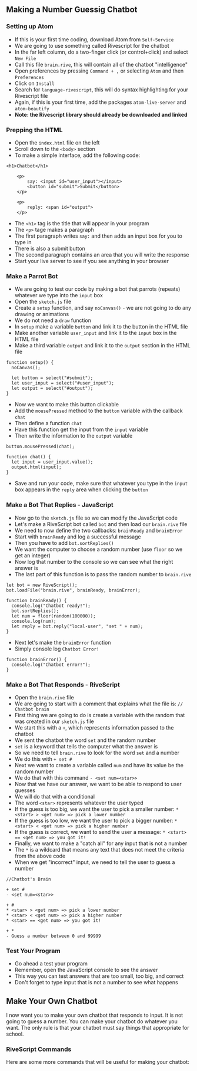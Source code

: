 ## Making a Number Guessig Chatbot

### Setting up Atom
* If this is your first time coding, download Atom from `Self-Service`
* We are going to use something called Rivescript for the chatbot
* In the far left column, do a two-finger click (or control+click) and select `New File`
* Call this file `brain.rive`, this will contain all of the chatbot "intelligence"
* Open preferences by pressing `Command + ,` or selecting `Atom` and then `Preferences`
* Click on `Install`
* Search for `language-rivescript`, this will do syntax highlighting for your Rivescript file
* Again, if this is your first time, add the packages `atom-live-server` and `atom-beautify`
* __Note: the Rivescript library should already be downloaded and linked__ 

### Prepping the HTML
* Open the `index.html` file on the left
* Scroll down to the `<body>` section
* To make a simple interface, add the following code:

~~~
<h1>Chatbot</h1>

	<p>
		say: <input id="user_input"></input>
		<button id="submit">Submit</button>
	</p>

	<p>
		reply: <span id="output">
	</p>
~~~

* The `<h1>` tag is the title that will appear in your program
* The `<p>` tage makes a paragraph
* The first paragraph writes `say:` and then adds an input box for you to type in
* There is also a submit button
* The second paragraph contains an area that you will write the response
* Start your live server to see if you see anything in your browser

### Make a Parrot Bot
* We are going to test our code by making a bot that parrots (repeats) whatever we type into the `input` box
* Open the `sketch.js` file
* Create a `setup` function, and say `noCanvas()` - we are not going to do any drawing or animations
* We do not need a `draw` function
* In `setup` make a variable `button` and link it to the button in the HTML file
* Make another variable `user_input` and link it to the `input` box in the HTML file
* Make a third variable `output` and link it to the `output` section in the HTML file

~~~
function setup() {
  noCanvas();

  let button = select("#submit");
  let user_input = select("#user_input");
  let output = select("#output");
}
~~~

* Now we want to make this button clickable
* Add the `mousePressed` method to the `button` variable with the callback `chat`
* Then define a function `chat`
* Have this function get the input from the `input` variable
* Then write the information to the `output` variable

~~~
button.mousePressed(chat);

function chat() {
  let input = user_input.value();
  output.html(input);
}
~~~

* Save and run your code, make sure that whatever you type in the `input` box appears in the `reply` area when clicking the `button`

### Make a Bot That Replies - JavaScript
* Now go to the `sketch.js` file so we can modify the JavaScript code
* Let's make a RiveScript bot called `bot` and then load our `brain.rive` file
* We need to now define the two callbacks: `brainReady` and `brainError`
* Start with `brainReady` and log a successful message
* Then you have to add `bot.sortReplies()`
* We want the computer to choose a random number (use `floor` so we get an integer)
* Now log that number to the console so we can see what the right answer is
* The last part of this function is to pass the random number to `brain.rive`

~~~
let bot = new RiveScript();
bot.loadFile("brain.rive", brainReady, brainError);

function brainReady() {
  console.log("Chatbot ready!");
  bot.sortReplies();
  let num = floor(random(100000));
  console.log(num);
  let reply = bot.reply("local-user", "set " + num);
}
~~~

* Next let's make the `brainError` function
* Simply console log `Chatbot Error!`

~~~
function brainError() {
  console.log("Chatbot error!");
}
~~~

### Make a Bot That Responds - RiveScript
* Open the `brain.rive` file
* We are going to start with a comment that explains what the file is: `// Chatbot brain`
* First thing we are going to do is create a variable with the random that was created in our `sketch.js` file
* We start this with a `+`, which represents information passed to the chatbot
* We sent the chatbot the word `set` and the random number
* `set` is a keyword that tells the computer what the answer is
* So we need to tell `brain.rive` to look for the word `set` and a number
* We do this with `+ set #`
* Next we want to create a variable called `num` and have its value be the random number
* We do that with this command `- <set num=<star>>`
* Now that we have our answer, we want to be able to respond to user guesses
* We will do that with a conditional
* The word `<star>` represents whatever the user typed
* If the guess is too big, we want the user to pick a smaller number: `* <start> > <get num> => pick a lower number`
* If the guess is too low, we want the user to pick a bigger number: `* <start> < <get num> => pick a higher number`
* If the guess is correct, we want to send the user a message: `* <start> == <get num> => you got it!`
* Finally, we want to make a "catch all" for any input that is not a number
* The `*` is a wildcard that means any text that does not meet the criteria from the above code
* When we get "incorrect" input, we need to tell the user to guess a number

~~~
//Chatbot's Brain

+ set #
- <set num=<star>>

+ #
* <star> > <get num> => pick a lower number
* <star> < <get num> => pick a higher number
* <star> == <get num> => you got it!

+ *
- Guess a number between 0 and 99999
~~~

### Test Your Program
* Go ahead a test your program
* Remember, open the JavaScript console to see the answer
* This way you can test answers that are too small, too big, and correct
* Don't forget to type input that is not a number to see what happens

## Make Your Own Chatbot
I now want you to make your own chatbot that responds to input. It is not going to guess a number. You can make your chatbot do whatever you want. The only rule is that your chatbot must say things that appropriate for school.

### RiveScript Commands
Here are some more commands that will be useful for making your chatbot:

